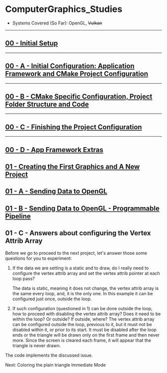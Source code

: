 # ComputerGraphics_Studies
- Systems Covered (So Far): OpenGL, ~~Vulkan~~
________________________________________________________________________________
## [00 - Initial Setup](https://github.com/hiperlogic/ComputerGraphics_Studies/blob/master/README.md)

________________________________________________________________________________
## [00 - A - Initial Configuration: Application Framework and CMake Project Configuration](https://github.com/hiperlogic/ComputerGraphics_Studies/blob/00_CMake_Project_Create/README.md)

________________________________________________________________________________
## [00 - B - CMake Specific Configuration, Project Folder Structure and Code](https://github.com/hiperlogic/ComputerGraphics_Studies/blob/00_a_Project_Structure_And_Setup/README.md)

________________________________________________________________________________
## [00 - C - Finishing the Project Configuration](https://github.com/hiperlogic/ComputerGraphics_Studies/blob/00_b_app_framework/README.md)

________________________________________________________________________________
## [00 - D - App Framework Extras](https://github.com/hiperlogic/ComputerGraphics_Studies/blob/00_c_app_framework_extras/README.md)

## [01 - Creating the First Graphics and A New Project](https://github.com/hiperlogic/ComputerGraphics_Studies/blob/01_OpenGL_The_First_Graphics/README.md)

## [01 - A - Sending Data to OpenGL](https://github.com/hiperlogic/ComputerGraphics_Studies/blob/01_a_plain_triangle/README.md)

## [01 - B - Sending Data to OpenGL - Programmable Pipeline](https://github.com/hiperlogic/ComputerGraphics_Studies/blob/01_b_plain_triangle_programmable_pipeline/README.md)

## 01 - C - Answers about configuring the Vertex Attrib Array

Before we go to proceed to the next project, let's answer those some questions for you to experiment:

1. If the data we are setting is a static and to draw, do I really need to configure the vertex attrib array and set the vertex attrib pointer at each loop pass?

    The data is static, meaning it does not change, the vertex attrib array is the same every loop, and, it is the only one. In this example it can be configured just once, outside the loop.

2. If such configuration (questioned in 1) can be done outside the loop, how to proceed with disabling the vertex attrib array? Does it need to be within the loop? Or outside? If outside, where?
    The vertex attrib array can be configured outside the loop, previous to it, but it must not be disabled within it, or prior to its start. It must be disabled after the loop ends or the triangle will be drawn only on the first frame and then never more. Since the screen is cleared each frame, it will appear that the triangle is never drawn.

The code implements the discussed issue.


Next: Coloring the plain triangle Immediate Mode

